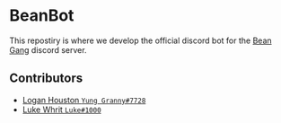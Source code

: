 # BeanBot

This repostiry is where we develop the official discord bot for the [Bean Gang](https://discord.gg/UPASQGM) discord server.

## Contributors

* [Logan Houston `Yung Granny#7728`](https://loganhouston.ml)
* [Luke Whrit `Luke#1000`](https://lukewhrit.xyz)